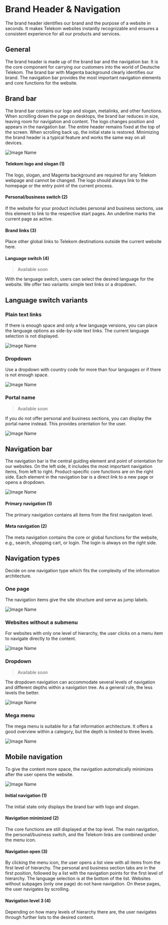 # Brand Header & Navigation

The brand header identifies our brand and the purpose of a website in seconds. It makes Telekom websites instantly recognizable and ensures a consistent experience for all our products and services.

## General

The brand header is made up of the brand bar and the navigation bar. It is the core component for carrying our customers into the world of Deutsche Telekom. The brand bar with Magenta background clearly identifies our brand. The navigation bar provides the most important navigation elements and core functions for the website.

## Brand bar

The brand bar contains our logo and slogan, metalinks, and other functions. When scrolling down the page on desktops, the brand bar reduces in size, leaving room for navigation and content. The logo changes position and appears in the navigation bar. The entire header remains fixed at the top of the screen. When scrolling back up, the initial state is restored. Minimizing the brand header is a typical feature and works the same way on all devices.

![Image Name](assets/3_components/brand-header/EN_brandheader_brandbar.png)

#### Telekom logo and slogan (1)

The logo, slogan, and Magenta background are required for any Telekom webpage and cannot be changed. The logo should always link to the homepage or the entry point of the current process.

#### Personal/business switch  (2)

If the website for your product includes personal and business sections, use this element to link to the respective start pages. An underline marks the current page as active.

#### Brand links (3)

Place other global links to Telekom destinations outside the current website here.

#### Language switch (4)

> Available soon

With the language switch, users can select the desired language for the website. We offer two variants: simple text links or a dropdown.

## Language switch variants

### Plain text links

If there is enough space and only a few language versions, you can place the language options as side-by-side text links. The current language selection is not displayed.

![Image Name](assets/3_components/brand-header/EN-brandheader_language01.png)

### Dropdown

Use a dropdown with country code for more than four languages or if there is not enough space.

![Image Name](assets/3_components/brand-header/EN-brandheader_language02.png)

### Portal name

> Available soon

If you do not offer personal and business sections, you can display the portal name instead. This provides orientation for the user.

![Image Name](assets/3_components/brand-header/EN_brandheader_portalname.png)

## Navigation bar

The navigation bar is the central guiding element and point of orientation for our websites. On the left side, it includes the most important navigation items, from left to right. Product-specific core functions are on the right side. Each element in the navigation bar is a direct link to a new page or opens a dropdown.

![Image Name](assets/3_components/brand-header/EN_brandheader_navbar.png)

#### Primary navigation (1)

The primary navigation contains all items from the first navigation level.

#### Meta navigation (2)

The meta navigation contains the core or global functions for the website, e.g., search, shopping cart, or login. The login is always on the right side.

## Navigation types

Decide on one navigation type which fits the complexity of the information architecture.

### One page

The navigation items give the site structure and serve as jump labels.

![Image Name](assets/3_components/brand-header/EN-brandheader_nav1_onepage.png)

### Websites without a submenu

For websites with only one level of hierarchy, the user clicks on a menu item to navigate directly to the content.

![Image Name](assets/3_components/brand-header/EN-brandheader_nav2_nosubmenu.png)

### Dropdown

> Available soon

The dropdown navigation can accommodate several levels of navigation and different depths within a navigation tree. As a general rule, the less levels the better.

![Image Name](assets/3_components/brand-header/EN_brandheader_navi3_dropdown.png)

### Mega menu

The mega menu is suitable for a flat information architecture. It offers a good overview within a category, but the depth is limited to three levels.

![Image Name](assets/3_components/brand-header/EN_brandheader_nav4_megamenu.png)

## Mobile navigation

To give the content more space, the navigation automatically minimizes after the user opens the website.

![Image Name](assets/3_components/brand-header/EN_brandheader_nav_mobile.png)

#### Initial navigation (1)

The initial state only displays the brand bar with logo and slogan.

#### Navigation minimized (2)

The core functions are still displayed at the top level. The main navigation, the personal/business switch, and the Telekom links are combined under the menu icon.

#### Navigation open (3)

By clicking the menu icon, the user opens a list view with all items from the first level of hierarchy. The personal and business section tabs are in the first position, followed by a list with the navigation points for the first level of hierarchy. The language selection is at the bottom of the list.
Websites without subpages (only one page) do not have navigation. On these pages, the user navigates by scrolling.


#### Navigation level 3 (4)

Depending on how many levels of hierarchy there are, the user navigates through further lists to the desired content.
